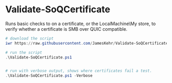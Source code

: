 # Validate-SoQCertificate
Runs basic checks to on a certificate, or the LocalMachine\My store, to verify whether a certificate is SMB over QUIC compatible.

```powershell
# download the script
iwr https://raw.githubusercontent.com/JamesKehr/Validate-SoQCertificate/main/Validate-SoQCertificate.ps1 -OutFile "$pwd\Validate-SoQCertificate.ps1"

# run the script
.\Validate-SoQCertificate.ps1


# run with verbose output, shows where certificates fail a test.
.\Validate-SoQCertificate.ps1 -Verbose
```
